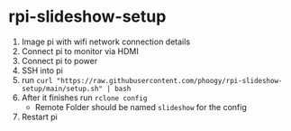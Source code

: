 # rpi-slideshow-setup
1. Image pi with wifi network connection details
2. Connect pi to monitor via HDMI
3. Connect pi to power
4. SSH into pi
5. run `curl "https://raw.githubusercontent.com/phoogy/rpi-slideshow-setup/main/setup.sh" | bash`
6. After it finishes run `rclone config`
    - Remote Folder should be named `slideshow` for the config
7. Restart pi
